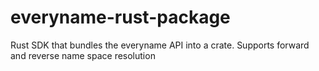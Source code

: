 # everyname-rust-package

Rust SDK that bundles the everyname API into a crate.
Supports forward and reverse name space resolution
